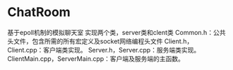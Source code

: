 # ChatRoom
基于epoll机制的模拟聊天室
实现两个类，server类和clent类
Common.h：公共头文件，包含所需的所有宏定义及socket网络编程头文件
Client.h， Client.cpp：客户端类实现。
Server.h，Server.cpp：服务端类实现。
ClientMain.cpp，ServerMain.cpp：客户端及服务端的主函数。

